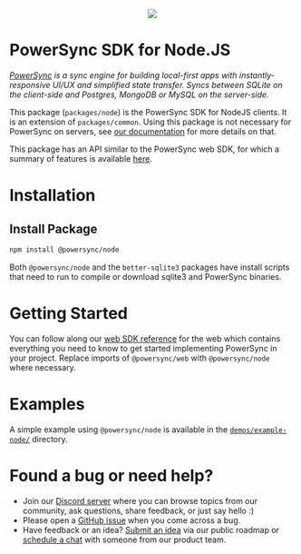 <p align="center">
  <a href="https://www.powersync.com" target="_blank"><img src="https://github.com/powersync-ja/.github/assets/7372448/d2538c43-c1a0-4c47-9a76-41462dba484f"/></a>
</p>

# PowerSync SDK for Node.JS

_[PowerSync](https://www.powersync.com) is a sync engine for building local-first apps with instantly-responsive UI/UX and simplified state transfer. Syncs between SQLite on the client-side and Postgres, MongoDB or MySQL on the server-side._

This package (`packages/node`) is the PowerSync SDK for NodeJS clients. It is an extension of `packages/common`.
Using this package is not necessary for PowerSync on servers, see [our documentation](https://docs.powersync.com/installation/app-backend-setup) for more details on that.

This package has an API similar to the PowerSync web SDK, for which a summary of features is available [here](https://docs.powersync.com/client-sdk-references/js-web).

# Installation

## Install Package

```bash
npm install @powersync/node
```

Both `@powersync/node` and the `better-sqlite3` packages have install scripts that need to run to compile
or download sqlite3 and PowerSync binaries.

# Getting Started

You can follow along our [web SDK reference](https://docs.powersync.com/client-sdk-references/js-web) for the web
which contains everything you need to know to get started implementing PowerSync in your project.
Replace imports of `@powersync/web` with `@powersync/node` where necessary.

# Examples

A simple example using `@powersync/node` is available in the [`demos/example-node/`](../demos/example-node) directory.

# Found a bug or need help?

- Join our [Discord server](https://discord.gg/powersync) where you can browse topics from our community, ask questions, share feedback, or just say hello :)
- Please open a [GitHub issue](https://github.com/powersync-ja/powersync-js/issues) when you come across a bug.
- Have feedback or an idea? [Submit an idea](https://roadmap.powersync.com/tabs/5-roadmap/submit-idea) via our public roadmap or [schedule a chat](https://calendly.com/powersync-product/powersync-chat) with someone from our product team.
